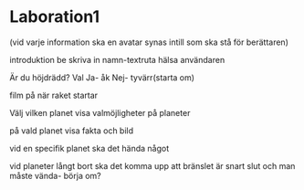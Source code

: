 # Laboration1
(vid varje information ska en avatar synas intill som ska stå för berättaren)

introduktion
be skriva in namn-textruta
hälsa användaren


Är du höjdrädd?
Val
Ja- åk
Nej- tyvärr(starta om)

film på när raket startar

Välj vilken planet
visa valmöjligheter på planeter

på vald planet visa fakta och bild

vid en specifik planet ska det hända något 

vid planeter långt bort ska det komma upp att bränslet är snart slut och man måste vända- börja om?